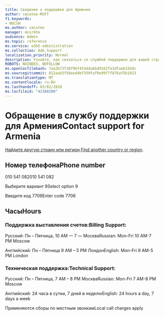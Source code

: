 ```yaml
---
title: Сведения о поддержке для Армения
author: cmcatee-MSFT
f1.keywords:
- NOCSH
ms.author: cmcatee
manager: mnirkhe
audience: Admin
ms.topic: reference
ms.service: o365-administration
ms.collection: Adm_Support
localization_priority: Normal
description: Узнайте, как связаться со службой поддержки для вашей страны или региона.
ROBOTS: NOINDEX, NOFOLLOW
ms.openlocfilehash: 7aa2b73f20f96f4f44da6bd9162fe3dfae61934c
ms.sourcegitcommit: 812aab5f58eed4bf359faf0e99f7f876af5b1023
ms.translationtype: MT
ms.contentlocale: ru-RU
ms.lasthandoff: 03/02/2020
ms.locfileid: "42360200"
---
```

# <a name="contact-support-for-armenia"></a><span data-ttu-id="db505-103">Обращение в службу поддержки для Армения</span><span class="sxs-lookup"><span data-stu-id="db505-103">Contact support for Armenia</span></span>

<span data-ttu-id="db505-104">[Найдите другую страну или регион](../contact-support-for-business-products.md).</span><span class="sxs-lookup"><span data-stu-id="db505-104">[Find another country or region](../contact-support-for-business-products.md).</span></span>

## <a name="phone-number"></a><span data-ttu-id="db505-105">Номер телефона</span><span class="sxs-lookup"><span data-stu-id="db505-105">Phone number</span></span>
<span data-ttu-id="db505-106">010 541 082</span><span class="sxs-lookup"><span data-stu-id="db505-106">010 541 082</span></span>

<span data-ttu-id="db505-107">Выберите вариант 9</span><span class="sxs-lookup"><span data-stu-id="db505-107">Select option 9</span></span>

<span data-ttu-id="db505-108">Введите код 7706</span><span class="sxs-lookup"><span data-stu-id="db505-108">Enter code 7706</span></span>

## <a name="hours"></a><span data-ttu-id="db505-109">Часы</span><span class="sxs-lookup"><span data-stu-id="db505-109">Hours</span></span>
### <a name="billing-support"></a><span data-ttu-id="db505-110">Поддержка выставления счетов:</span><span class="sxs-lookup"><span data-stu-id="db505-110">Billing Support:</span></span>

<span data-ttu-id="db505-111">Русский: Пн – Пятница, 10 AM — 7 — Москва</span><span class="sxs-lookup"><span data-stu-id="db505-111">Russian: Mon-Fri 10 AM-7 PM Moscow</span></span>

<span data-ttu-id="db505-112">Английский: Пн – Пятница 9 AM – 5 PM Лондон</span><span class="sxs-lookup"><span data-stu-id="db505-112">English: Mon-Fri 9 AM-5 PM London</span></span>

### <a name="technical-support"></a><span data-ttu-id="db505-113">Техническая поддержка:</span><span class="sxs-lookup"><span data-stu-id="db505-113">Technical Support:</span></span>

<span data-ttu-id="db505-114">Русский: Пн – Пятница, 7 AM – 8 PM Москва</span><span class="sxs-lookup"><span data-stu-id="db505-114">Russian: Mon-Fri 7 AM-8 PM Moscow</span></span>

<span data-ttu-id="db505-115">Английский: 24 часа в сутки, 7 дней в неделю</span><span class="sxs-lookup"><span data-stu-id="db505-115">English: 24 hours a day, 7 days a week</span></span>

<span data-ttu-id="db505-116">Применяются сборы по местным звонкам</span><span class="sxs-lookup"><span data-stu-id="db505-116">Local call charges apply</span></span>
